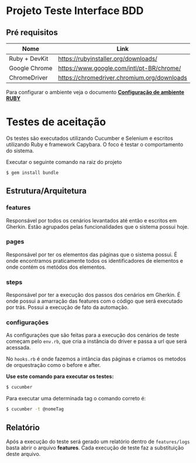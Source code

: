 # Projeto Teste Interface BDD

## Pré requisitos

|  Nome  |  Link  |
| ------ | ------ |
| Ruby + DevKit | https://rubyinstaller.org/downloads/ |
| Google Chrome | https://www.google.com/intl/pt-BR/chrome/ |
| ChromeDriver | https://chromedriver.chromium.org/downloads |


Para configurar o ambiente veja o documento [**Configuração de ambiente RUBY**](https://docs.google.com/document/d/1UtIY_51PJrTytkNZ44wIf6mmQj2ncph6dGnUUXLM2W4/edit?usp=sharing)



# Testes de aceitação
Os testes são executados utilizando Cucumber e Selenium e escritos utilizando Ruby e framework Capybara. O foco é testar o comportamento do sistema.


Executar o seguinte comando na raiz do projeto

```sh
$ gem install bundle
```

## Estrutura/Arquitetura
### features
Responsável por todos os cenários levantados até então e escritos em Gherkin.
Estão agrupados pelas funcionalidades que o sistema possui hoje.

### pages
Responsável por ter os elementos das páginas que o sistema possui. É 
onde encontramos praticamente todos os identificadores de elementos e onde contém os metódos dos elementos.

### steps
Responsável por ter a execução dos passos dos cenários em Gherkin. É onde possui a amarração
das features com o código que será executado por trás. Possui a execução de fato da automação.

### configurações
As configurações que são feitas para a execução dos cenários de teste começam pelo `env.rb`, que
cria a instância do driver e passa a url que será acessada. 

No `hooks.rb` é onde fazemos a intância das páginas e criamos os metodos de orquestração como o before e after.

**Use este comando para executar os testes:**

```sh
$ cucumber
```

Para executar uma determinada tag o comando correto é:

```sh
$ cucumber -t @nomeTag
```

## Relatório

Após a execução do teste será gerado um relatório dentro de `features/logs` basta abrir o arquivo **features**. Cada execução de teste faz a substituição deste arquivo.
